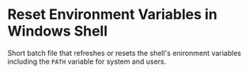 # Reset Environment Variables in Windows Shell 

Short batch file that refreshes or resets the shell's enironment variables including the `PATH` variable for system and users.


